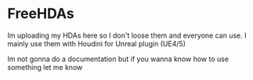 # FreeHDAs
Im uploading my HDAs here so I don't loose them and everyone can use. I mainly use them with Houdini for Unreal plugin (UE4/5)

Im not gonna do a documentation but if you wanna know how to use something let me know
